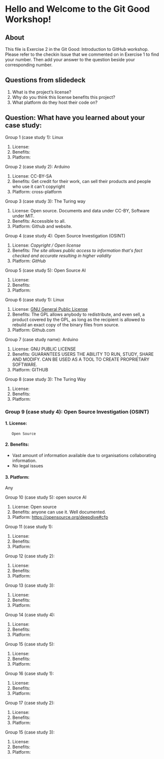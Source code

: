 # Hello and Welcome to the Git Good Workshop! 

## About 

This file is Exercise 2 in the Git Good: Introduction to GitHub workshop. 
Please refer to the checkin Issue that we commented on in Exercise 1 to find your number. Then add your answer to the question beside your corresponding number.

## Questions from slidedeck
1. What is the project’s license?
2. Why do you think this license benefits this project?
3. What platform do they host their code on?

## Question: What have you learned about your case study:

Group 1 (case study 1): Linux
1. License: 
2. Benefits:
3. Platform: 

Group 2 (case study 2): Arduino
1. License: CC-BY-SA
2. Benefits: Get credit for their work, can sell their products and people who use it can't copyright
3. Platform: cross-platform

Group 3 (case study 3): The Turing way
1. License: Open source. Documents and data under CC-BY, Software under MIT.
2. Benefits: Accessible to all.
3. Platform: Github and website.

Group 4 (case study 4): Open Source Investigation (OSINT)
1. License: *Copyright / Open license*
2. Benefits: *The site allows public access to information that's fact checked and accurate resulting in higher validity*
3. Platform: *GitHub*

Group 5 (case study 5): Open Source AI
1. License: 
2. Benefits:
3. Platform: 

Group 6 (case study 1): Linux
1. License: [GNU General Public License](https://www.gnu.org/licenses/gpl-3.0.en.html#license-text)
2. Benefits: The GPL allows anybody to redistribute, and even sell, a product covered by the GPL, as long as the recipient is allowed to rebuild an exact copy of the binary files from source.
3. Platform: Github.com

Group 7 (case study name): Arduino
1. License: GNU PUBLIC LICENSE 
2. Benefits: GUARANTEES USERS THE ABILITY TO RUN, STUDY, SHARE AND MODIFY. CAN BE USED AS A TOOL TO CREATE PROPRIETARY SOFTWARE. 
3. Platform: GITHUB

Group 8 (case study 3): The Turing Way
1. License: 
2. Benefits:
3. Platform: 

### Group 9 (case study 4): Open Source Investigation (OSINT)
#### 1. License: 
       Open Source   
#### 2. Benefits:
   * Vast amount of information available due to organisations collaborating information.
   * No legal issues
#### 3. Platform:
  Any

Group 10 (case study 5): open source AI
1. License: Open source
2. Benefits: anyone can use it. Well documented.
3. Platform: https://opensource.org/deepdive#cfp

Group 11 (case study 1):
1. License: 
2. Benefits:
3. Platform: 


Group 12 (case study 2):
1. License: 
2. Benefits:
3. Platform: 


Group 13 (case study 3):
1. License: 
2. Benefits:
3. Platform: 


Group 14 (case study 4):
1. License: 
2. Benefits:
3. Platform: 


Group 15 (case study 5): 
1. License: 
2. Benefits:
3. Platform: 


Group 16 (case study 1):
1. License: 
2. Benefits:
3. Platform: 


Group 17 (case study 2): 
1. License: 
2. Benefits:
3. Platform: 


Group 15 (case study 3): 
1. License: 
2. Benefits:
3. Platform: 



